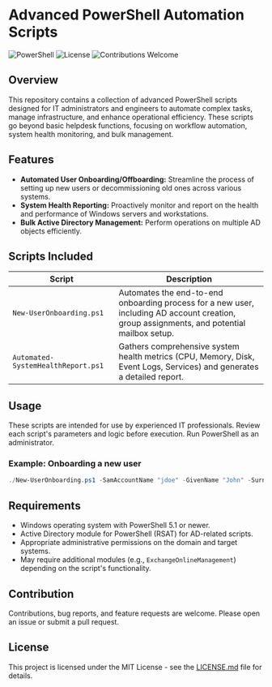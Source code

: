 # Advanced PowerShell Automation Scripts

![PowerShell](https://img.shields.io/badge/PowerShell-5.1%2B-blue.svg) ![License](https://img.shields.io/badge/License-MIT-green.svg) ![Contributions Welcome](https://img.shields.io/badge/Contributions-Welcome-brightgreen.svg)

## Overview

This repository contains a collection of advanced PowerShell scripts designed for IT administrators and engineers to automate complex tasks, manage infrastructure, and enhance operational efficiency. These scripts go beyond basic helpdesk functions, focusing on workflow automation, system health monitoring, and bulk management.

## Features

-   **Automated User Onboarding/Offboarding:** Streamline the process of setting up new users or decommissioning old ones across various systems.
-   **System Health Reporting:** Proactively monitor and report on the health and performance of Windows servers and workstations.
-   **Bulk Active Directory Management:** Perform operations on multiple AD objects efficiently.

## Scripts Included

| Script                          | Description                                                                                                                                     |
| ------------------------------- | ----------------------------------------------------------------------------------------------------------------------------------------------- |
| `New-UserOnboarding.ps1`        | Automates the end-to-end onboarding process for a new user, including AD account creation, group assignments, and potential mailbox setup. |
| `Automated-SystemHealthReport.ps1`| Gathers comprehensive system health metrics (CPU, Memory, Disk, Event Logs, Services) and generates a detailed report.                      |

## Usage

These scripts are intended for use by experienced IT professionals. Review each script's parameters and logic before execution. Run PowerShell as an administrator.

### Example: Onboarding a new user

```powershell
./New-UserOnboarding.ps1 -SamAccountName "jdoe" -GivenName "John" -Surname "Doe" -DisplayName "John Doe" -UserPrincipalName "john.doe@yourdomain.com" -ADPath "OU=Users,DC=yourdomain,DC=com" -Password "ComplexP@ssw0rd123" -GroupMemberships "SG-AllStaff,DL-Marketing"
```

## Requirements

-   Windows operating system with PowerShell 5.1 or newer.
-   Active Directory module for PowerShell (RSAT) for AD-related scripts.
-   Appropriate administrative permissions on the domain and target systems.
-   May require additional modules (e.g., `ExchangeOnlineManagement`) depending on the script's functionality.

## Contribution

Contributions, bug reports, and feature requests are welcome. Please open an issue or submit a pull request.

## License

This project is licensed under the MIT License - see the [LICENSE.md](LICENSE.md) file for details.

